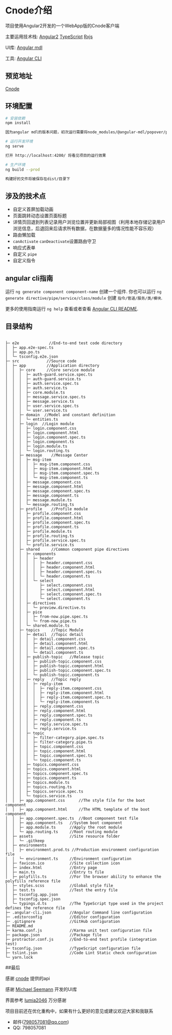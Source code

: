 # Cnode介绍

项目使用Angular2开发的一个WebApp版的Cnode客户端

主要运用技术栈: [Angular2](https://angular.io/)  [TypeScript](http://www.typescriptlang.org/)  [Rxjs](http://reactivex.io/) 

UI库: [Angular mdl](https://github.com/mseemann/angular2-mdl)

工具: [Angular CLI](https://github.com/angular/angular-cli)

## 预览地址

[Cnode](https://riyueweiyi.github.io/cnode)

## 环境配置

``` bash
# 安装依赖
npm install

因为angular mdl的版本问题，初次运行需要将node_modules/@angular-mdl/popover/popover.scss和node_modules/@angular-mdl/select/select.scss中的@import "../../../node_modules/@angular-mdl/core/scss/variables" 修改为 @import "../../../node_modules/angular2-mdl/scss/mdl/_variables" 方能正确运行

# 运行开发环境
ng serve

打开 http://localhost:4200/ 将看见项目的运行效果

# 生产环境
ng build --prod

构建好的文件将被保存在dist/目录下
```

## 涉及的技术点

* 自定义首屏加载动画
* 页面跳转动态设置页面标题
* 详情页回退到列表记录用户浏览位置并更新局部视图（利用本地存储记录用户浏览信息，后退回来后请求所有数据，在数据量多的情况性能不容乐观）
* 路由懒加载
* `canActivate` `canDeactivate`设置路由守卫
* 响应式表单
* 自定义 `pipe`
* 自定义指令

## angular cli指南

运行 `ng generate component component-name` 创建一个组件. 你也可以运行 `ng generate directive/pipe/service/class/module` 创建 `指令/管道/服务/类/模块`.

更多的使用指南运行 `ng help` 查看或者查看 [Angular CLI README](https://github.com/angular/angular-cli/blob/master/README.md).

## 目录结构

```

├─ e2e             //End-to-end test code directory
│  ├─ app.e2e-spec.ts
│  ├─ app.po.ts
│  └─ tsconfig.e2e.json
├─ src            //Source code
│  ├─ app         //Application directory
│  │  ├─ core     //Core service module
│  │  │  ├─ auth-guard.service.spec.ts
│  │  │  ├─ auth-guard.service.ts
│  │  │  ├─ auth.service.spec.ts
│  │  │  ├─ auth.service.ts
│  │  │  ├─ core.module.ts
│  │  │  ├─ message.service.spec.ts
│  │  │  ├─ message.service.ts
│  │  │  ├─ user.service.spec.ts
│  │  │  └─ user.service.ts
│  │  ├─ domain  //Model and constant definition
│  │  │  └─ entities.ts
│  │  ├─ login  //Login module
│  │  │  ├─ login.component.css
│  │  │  ├─ login.component.html
│  │  │  ├─ login.component.spec.ts
│  │  │  ├─ login.component.ts
│  │  │  ├─ login.module.ts
│  │  │  └─ login.routing.ts
│  │  ├─ message    //Message Center
│  │  │  ├─ msg-item
│  │  │  │  ├─ msg-item.component.css
│  │  │  │  ├─ msg-item.component.html
│  │  │  │  ├─ msg-item.component.spec.ts
│  │  │  │  └─ msg-item.component.ts
│  │  │  ├─ message.component.css
│  │  │  ├─ message.component.html
│  │  │  ├─ message.component.spec.ts
│  │  │  ├─ message.component.ts
│  │  │  ├─ message.mudule.ts
│  │  │  └─ message.routing.ts
│  │  ├─ profile    //Profile module
│  │  │  ├─ profile.component.css
│  │  │  ├─ profile.component.html
│  │  │  ├─ profile.component.spec.ts
│  │  │  ├─ profile.component.ts
│  │  │  ├─ profile.module.ts
│  │  │  ├─ profile.routing.ts
│  │  │  ├─ profile.service.spec.ts
│  │  │  └─ profile.service.ts
│  │  ├─ shared     //Common component pipe directives
│  │  │  ├─ components
│  │  │  │  ├─ header
│  │  │  │  │  ├─ header.component.css
│  │  │  │  │  ├─ header.component.html
│  │  │  │  │  ├─ header.component.spec.ts
│  │  │  │  │  └─ header.component.ts
│  │  │  │  └─ select
│  │  │  │     ├─ select.component.css
│  │  │  │     ├─ select.component.html
│  │  │  │     ├─ select.component.spec.ts
│  │  │  │     └─ select.component.ts
│  │  │  ├─ directives
│  │  │  │  └─ preview.directive.ts
│  │  │  ├─ pice
│  │  │  │  ├─ from-now.pipe.spec.ts
│  │  │  │  └─ from-now.pipe.ts
│  │  │  └─ shared.module.ts
│  │  ├─ topics     //Topic Module
│  │  │  ├─ detail  //Topic detail
│  │  │  │  ├─ detail.component.css
│  │  │  │  ├─ detail.component.html
│  │  │  │  ├─ detail.component.spec.ts
│  │  │  │  └─ detail.component.ts
│  │  │  ├─ publish-topic   //Release topic
│  │  │  │  ├─ publish-topic.component.css
│  │  │  │  ├─ publish-topic.component.html
│  │  │  │  ├─ publish-topic.component.spec.ts
│  │  │  │  └─ publish-topic.component.ts
│  │  │  ├─ reply   //Topic reply
│  │  │  │  ├─ reply-item
│  │  │  │  │  ├─ reply-item.component.css
│  │  │  │  │  ├─ reply-item.component.html
│  │  │  │  │  ├─ reply-item.component.spec.ts
│  │  │  │  │  └─ reply-item.component.ts
│  │  │  │  ├─ reply.component.css
│  │  │  │  ├─ reply.component.html
│  │  │  │  ├─ reply.component.spec.ts
│  │  │  │  ├─ reply.component.ts
│  │  │  │  ├─ reply.service.spec.ts
│  │  │  │  └─ reply.service.ts
│  │  │  ├─ topic
│  │  │  │  ├─ filter-category.pipe.spec.ts
│  │  │  │  ├─ filter-category.pipe.ts
│  │  │  │  ├─ topic.component.css
│  │  │  │  ├─ topic.component.html
│  │  │  │  ├─ topic.component.spec.ts
│  │  │  │  └─ topic.component.ts
│  │  │  ├─ topics.component.css
│  │  │  ├─ topics.component.html
│  │  │  ├─ topics.component.spec.ts
│  │  │  ├─ topics.component.ts
│  │  │  ├─ topics.module.ts
│  │  │  ├─ topics.routing.ts
│  │  │  ├─ topics.service.spec.ts
│  │  │  └─ topics.service.ts
│  │  ├─ app.component.css      //The style file for the boot component
│  │  ├─ app.component.html     //The HTML template of the boot component
│  │  ├─ app.component.spec.ts  //Boot component test file
│  │  ├─ app.component.ts   //System boot component
│  │  ├─ app.module.ts      //Apply the root module
│  │  └─ app.routing.ts     //Root routing module
│  ├─ assets                //Site resource folder
│  │  └─ .gitkeep
│  ├─ environments
│  │  ├─ environment.prod.ts //Production environment configuration file
│  │  └─ environment.ts     //Environment configuration
│  ├─ favicon.ico           //Site collection icon
│  ├─ index.html            //Entry page
│  ├─ main.ts               //Entry ts file
│  ├─ polyfills.ts          //For the browser ability to enhance the polyfills reference file
│  ├─ styles.scss           //Global style file
│  ├─ test.ts               //Test the entry file
│  ├─ tsconfig.app.json
│  ├─ tsconfig.spec.json
│  └─ typings.d.ts          //The TypeScript type used in the project defines the reference file
├─ .angular-cli.json        //Angular Command line configuration
├─ .editorconfig            //Editor configuration
├─ .gitignore               //GitHub configuration
├─ README.md
├─ karma.conf.js            //Karma unit test configuration file
├─ package.json             //Package file
├─ protractor.conf.js       //End-to-end test profile (integration test)
├─ tsconfig.json            //TypeScript configuration file
├─ tslint.json              //Code Lint Static check configuration
└─ yarn.lock

```

##最后

感谢 [cnode](https://cnodejs.org/) 提供的api

感谢 [Michael Seemann](https://github.com/mseemann/angular2-mdl) 开发的UI库

界面参考 [lumia2046](https://github.com/lumia2046/cnode) 万分感谢

项目目前还在优化重构中，如果有什么更好的意见或建议欢迎大家和我联系

* 邮件(798057081@qq.com)
* QQ: 798057081
